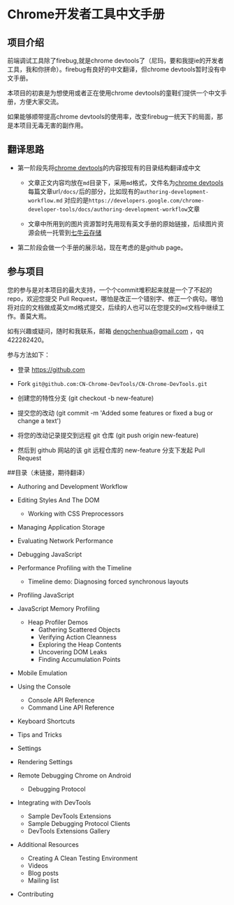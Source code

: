 Chrome开发者工具中文手册
===============


## 项目介绍

前端调试工具除了firebug,就是chrome devtools了（尼玛，要和我提ie的开发者工具，我和你拼命）。firebug有良好的中文翻译，但chrome devtools暂时没有中文手册。

本项目的初衷是为想使用或者正在使用chrome devtools的童鞋们提供一个中文手册，方便大家交流。

如果能够顺带提高chrome devtools的使用率，改变firebug一统天下的局面，那是本项目无毒无害的副作用。

## 翻译思路

* 第一阶段先将[chrome devtools](https://developers.google.com/chrome-developer-tools/)的内容按现有的目录结构翻译成中文

	* 文章正文内容均放在`md`目录下，采用`md`格式，文件名为[chrome devtools](https://developers.google.com/chrome-developer-tools/)每篇文章url`/docs/`后的部分，比如现有的`authoring-development-workflow.md` 对应的是`https://developers.google.com/chrome-developer-tools/docs/authoring-development-workflow`文章

	* 文章中所用到的图片资源暂时先用现有英文手册的原始链接，后续图片资源会统一托管到[七牛云存储](http://www.qiniu.com/)


* 第二阶段会做一个手册的展示站，现在考虑的是github page。


## 参与项目

您的参与是对本项目的最大支持，一个个commit堆积起来就是一个了不起的repo，欢迎您提交 Pull Request，哪怕是改正一个错别字、修正一个病句。哪怕将对应的文档做成英文md格式提交，后续的人也可以在您提交的`md`文档中继续工作。善莫大焉。

如有兴趣或疑问，随时和我联系，邮箱 dengchenhua@gmail.com ，qq 422282420。

参与方法如下：

* 登录 https://github.com

* Fork `git@github.com:CN-Chrome-DevTools/CN-Chrome-DevTools.git`

* 创建您的特性分支 (git checkout -b new-feature)

* 提交您的改动 (git commit -m 'Added some features or fixed a bug or change a text')

* 将您的改动记录提交到远程 git 仓库 (git push origin new-feature)

* 然后到 github 网站的该 git 远程仓库的 new-feature 分支下发起 Pull Request


##目录（未链接，期待翻译）


* Authoring and Development Workflow

* Editing Styles And The DOM
     * Working with CSS Preprocessors

* Managing Application Storage

* Evaluating Network Performance

* Debugging JavaScript

* Performance Profiling with the Timeline

     * Timeline demo: Diagnosing forced synchronous layouts

* Profiling JavaScript

* JavaScript Memory Profiling
     * Heap Profiler Demos
          * Gathering Scattered Objects
          * Verifying Action Cleanness
          * Exploring the Heap Contents
          * Uncovering DOM Leaks
          * Finding Accumulation Points

* Mobile Emulation

* Using the Console
     * Console API Reference
     * Command Line API Reference
* Keyboard Shortcuts

* Tips and Tricks

* Settings

* Rendering Settings

* Remote Debugging Chrome on Android
     * Debugging Protocol

* Integrating with DevTools
     * Sample DevTools Extensions
     * Sample Debugging Protocol Clients
     * DevTools Extensions Gallery
* Additional Resources

     * Creating A Clean Testing Environment
     * Videos
     * Blog posts
     * Mailing list
* Contributing
